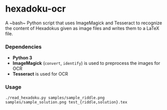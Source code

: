 # hexadoku-ocr

A ~bash~ Python script that uses ImageMagick and Tesseract to recognize the content of Hexadokus given as image files and writes them to a LaTeX file.

### Dependencies

* **Python 3**
* **ImageMagick** (`convert`, `identify`) is used to preprocess the images for OCR
* **Tesseract** is used for OCR

### Usage
`./read_hexadoku.py samples/sample_riddle.png samples/sample_solution.png test_{riddle,solution}.tex`

